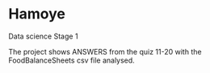 # Hamoye
Data science Stage 1


The project shows ANSWERS from the quiz 11-20 with the FoodBalanceSheets csv file analysed.
